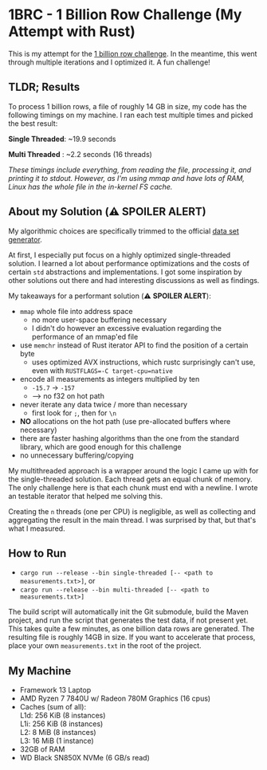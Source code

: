 # 1BRC - 1 Billion Row Challenge (My Attempt with Rust)

This is my attempt for the [1 billion row challenge](https://github.com/gunnarmorling/1brc). In the meantime,
this went through multiple iterations and I optimized it. A fun challenge!

## TLDR; Results

To process 1 billion rows, a file of roughly 14 GB in size, my code has the
following timings on my machine. I ran each test multiple times and picked
the best result:

**Single Threaded**: ~19.9 seconds

**Multi Threaded** : ~2.2 seconds (16 threads)

_These timings include everything, from reading the file, processing it, and
printing it to stdout. However, as I'm using mmap and have lots of RAM, Linux
has the whole file in the in-kernel FS cache._

## About my Solution (⚠️ SPOILER ALERT)

My algorithmic choices are specifically trimmed to the official [data set generator](https://github.com/gunnarmorling/1brc/blob/db064194be375edc02d6dbcd21268ad40f7e2869/src/main/java/dev/morling/onebrc/CreateMeasurements.java).

At first, I especially put focus on a highly optimized single-threaded solution.
I learned a lot about performance optimizations and the costs of certain `std`
abstractions and implementations. I got some inspiration by other solutions
out there and had interesting discussions as well as findings.

My takeaways for a performant solution (⚠️ **SPOILER ALERT**):

- `mmap` whole file into address space
  - no more user-space buffering necessary
  - I didn't do however an excessive evaluation regarding the performance of
    an mmap'ed file
- use `memchr` instead of Rust iterator API to find the position of a certain
  byte
  - uses optimized AVX instructions, which rustc surprisingly can't use, even
    with `RUSTFLAGS=-C target-cpu=native`
- encode all measurements as integers multiplied by ten
  - `-15.7` -> `-157`
  - --> no f32 on hot path
- never iterate any data twice / more than necessary
  - first look for `;`, then for `\n`
- **NO** allocations on the hot path (use pre-allocated buffers where necessary)
- there are faster hashing algorithms than the one from the standard library,
  which are good enough for this challenge
- no unnecessary buffering/copying

My multithreaded approach is a wrapper around the logic I came up with for the
single-threaded solution. Each thread gets an equal chunk of memory. The only
challenge here is that each chunk must end with a newline. I wrote an testable
iterator that helped me solving this.

Creating the `n` threads (one per CPU) is negligible, as well as collecting and
aggregating the result in the main thread. I was surprised by that, but that's
what I measured.

## How to Run

- `cargo run --release --bin single-threaded [-- <path to measurements.txt>]`, or
- `cargo run --release --bin multi-threaded [-- <path to measurements.txt>]`

The build script will automatically init the Git submodule, build the Maven
project, and run the script that generates the test data, if not present yet.
This takes quite a few minutes, as one billion data rows are generated. The
resulting file is roughly 14GB in size. If you want to accelerate that process,
place your own `measurements.txt` in the root of the project.

## My Machine

- Framework 13 Laptop
- AMD Ryzen 7 7840U w/ Radeon  780M Graphics (16 cpus)
- Caches (sum of all):\
  L1d:                    256 KiB (8 instances)\
  L1i:                    256 KiB (8 instances)\
  L2:                     8 MiB (8 instances)\
  L3:                     16 MiB (1 instance)
- 32GB of RAM
- WD Black SN850X NVMe (6 GB/s read)
